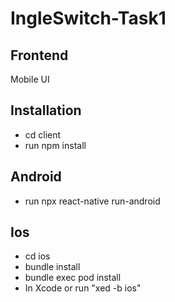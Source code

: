 # IngleSwitch-Task1

## Frontend
Mobile UI

## Installation
- cd client
- run npm install

## Android
- run npx react-native run-android

## Ios
- cd ios
- bundle install
- bundle exec pod install
- In Xcode or run "xed -b ios"
